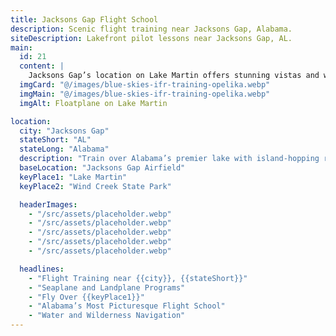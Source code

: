 ```yaml
---
title: Jacksons Gap Flight School
description: Scenic flight training near Jacksons Gap, Alabama.
siteDescription: Lakefront pilot lessons near Jacksons Gap, AL.
main:
  id: 21
  content: |
    Jacksons Gap’s location on Lake Martin offers stunning vistas and water-landing opportunities.
  imgCard: "@/images/blue-skies-ifr-training-opelika.webp"
  imgMain: "@/images/blue-skies-ifr-training-opelika.webp"
  imgAlt: Floatplane on Lake Martin

location:
  city: "Jacksons Gap"
  stateShort: "AL"
  stateLong: "Alabama"
  description: "Train over Alabama’s premier lake with island-hopping routes."
  baseLocation: "Jacksons Gap Airfield"
  keyPlace1: "Lake Martin"
  keyPlace2: "Wind Creek State Park"

  headerImages:
    - "/src/assets/placeholder.webp"
    - "/src/assets/placeholder.webp"
    - "/src/assets/placeholder.webp"
    - "/src/assets/placeholder.webp"
    - "/src/assets/placeholder.webp"

  headlines:
    - "Flight Training near {{city}}, {{stateShort}}"
    - "Seaplane and Landplane Programs"
    - "Fly Over {{keyPlace1}}"
    - "Alabama’s Most Picturesque Flight School"
    - "Water and Wilderness Navigation"
---
```

